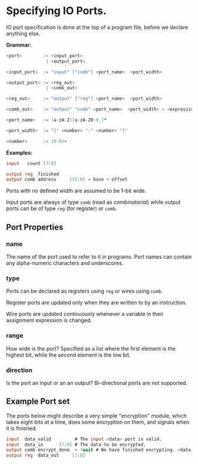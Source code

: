 

# Specifying IO Ports.

IO port specification is done at the top of a program file, before we declare
anything else.

**Grammar:**

```verilog
<port>        := <input_port> 
               | <output_port>

<input_port>  := "input" ["comb"] <port_name>  <port_width>

<output_port> := <reg_out> 
               | <comb_out>

<reg_out>     := "output" ["reg"] <port_name>  <port_width>

<comb_out>    := "output" "comb" <port_name>  <port_width> = <expression>

<port_name>   := (a-zA-Z)[a-zA-Z0-9_]*

<port_width>  := "[" <number> ":" <number> "]"

<number>      := (0-9)+
```

**Examples:**

```verilog
input   count [7:0]

output reg  finished
output comb address     [31:0] = base + offset
```

Ports with no defined width are assumed to be 1-bit wide.

Input ports are always of type `comb` (read as *combinatorial*) while
output ports can be of type `reg` (for register) or `comb`.

## Port Properties

### name         
    
The name of the port used to refer to it in programs. Port names can contain 
any alpha-numeric characters and underscores.

### type

Ports can be declared as registers using `reg` or wires using `comb`.

Register ports are updated only when they are written to by an instruction.

Wire ports are updated continuously whenever a variable in their assignment
expression is changed.

### range
    
How wide is the port? Specified as a list where the first element is the
highest bit, while the second element is the low bit.

### direction    

Is the port an input or an an output? Bi-directional ports are not supported.

## Example Port set

The ports below might describe a very simple "encryption" module, which takes
eight bits at a time, does some encryption on them, and signals when it is
finished.

```verilog
input  data_valid         # The input <data> port is valid.
input  data_in      [7:0] # The data to be encrypted.
output comb encrypt_done  = !wait # We have finished encrypting. <data_out> valid.
output reg  data_out     [7:0]
```
